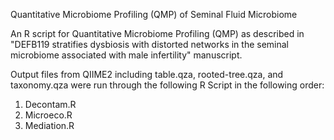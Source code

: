 Quantitative Microbiome Profiling (QMP) of Seminal Fluid Microbiome

An R script for Quantitative Microbiome Profiling (QMP) as described in "DEFB119 stratifies dysbiosis with distorted networks in the seminal microbiome associated with male infertility" manuscript.

Output files from QIIME2 including table.qza, rooted-tree.qza, and taxonomy.qza were run through the following R Script in the following order:

1. Decontam.R
2. Microeco.R
3. Mediation.R
